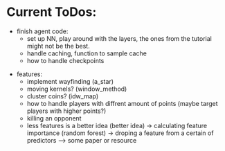 # Current ToDos:
- finish agent code:
  - set up NN, play around with the layers, the ones from the tutorial might not be the best.
  - handle caching, function to sample cache
  - how to handle checkpoints

+ features:
  - implement wayfinding (a_star)
  - moving kernels? (window_method)
  - cluster coins? (idw_map)
  - how to handle players with diffrent amount of points (maybe target players with higher points?)
  - killing an opponent
  - less features is a better idea (better idea)
  -> calculating feature importance (random forest)
  -> droping a feature from a certain of predictors
  --> some paper or resource
